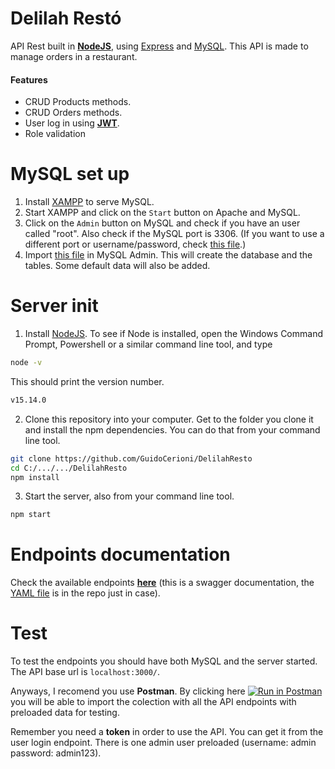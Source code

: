 # Delilah Restó 
API Rest built in [**NodeJS**](https://nodejs.org/en/), using [Express](https://expressjs.com/) and [MySQL](https://www.mysql.com/). This API is made to manage orders in a restaurant.

#### Features
- CRUD Products methods.
- CRUD Orders methods.
- User log in using [**JWT**](https://jwt.io/).
- Role validation

# MySQL set up
1. Install [XAMPP](https://www.apachefriends.org/index.html) to serve MySQL.
2. Start XAMPP and click on the `Start` button on Apache and MySQL.
3. Click on the `Admin` button on MySQL and check if you have an user called "root". Also check if the MySQL port is 3306. (If you want to use a different port or username/password, check [this file](./src/db/config.js).)
4. Import [this file](./src/db/databaseQueries.sql) in MySQL Admin. This will create the database and the tables. Some default data will also be added.

# Server init
1. Install [NodeJS](https://nodejs.org). To see if Node is installed, open the Windows Command Prompt, Powershell or a similar command line tool, and type
```bash
node -v
```
This should print the version number.
```bash
v15.14.0
```

2. Clone this repository into your computer. Get to the folder you clone it and install the npm dependencies. You can do that from your command line tool.
```bash
git clone https://github.com/GuidoCerioni/DelilahResto
cd C:/.../.../DelilahResto
npm install
```

3. Start the server, also from your command line tool.
```bash
npm start
```

# Endpoints documentation
Check the available endpoints [__here__](https://app.swaggerhub.com/apis-docs/GuidoCerioni/Resto/1.0.0) (this is a swagger documentation, the [YAML file](./documentation/DelilahRestoAPI.yaml) is in the repo just in case).

# Test
To test the endpoints you should have both MySQL and the server started. The API base url is `localhost:3000/`.

Anyways, I recomend you use __Postman__. By clicking here [![Run in Postman](https://run.pstmn.io/button.svg)](https://app.getpostman.com/run-collection/23a3a827e5984806c6a0) you will be able to import the colection with all the API endpoints with preloaded data for testing.

Remember you need a __token__ in order to use the API. You can get it from the user login endpoint. There is one admin user preloaded (username: admin password: admin123).






